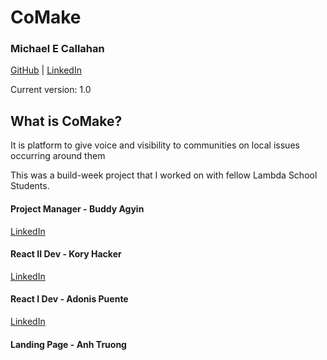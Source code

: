 # CoMake
### Michael E Callahan
[GitHub](https://github.com/Callmich) | [LinkedIn](https://www.linkedin.com/in/michael-callahan-webdev/)

Current version: 1.0

## What is CoMake?
It is platform to give voice and visibility to communities on local issues occurring around them


This was a build-week project that I worked on with fellow Lambda School Students.
#### Project Manager - Buddy Agyin
[LinkedIn](https://www.linkedin.com/in/buddy-agyin/)
#### React II Dev - Kory Hacker
[LinkedIn](https://www.linkedin.com/in/kory-hacker/)
#### React I Dev - Adonis Puente
[LinkedIn](https://www.linkedin.com/in/adonis-puente-701150183/)
#### Landing Page - Anh Truong